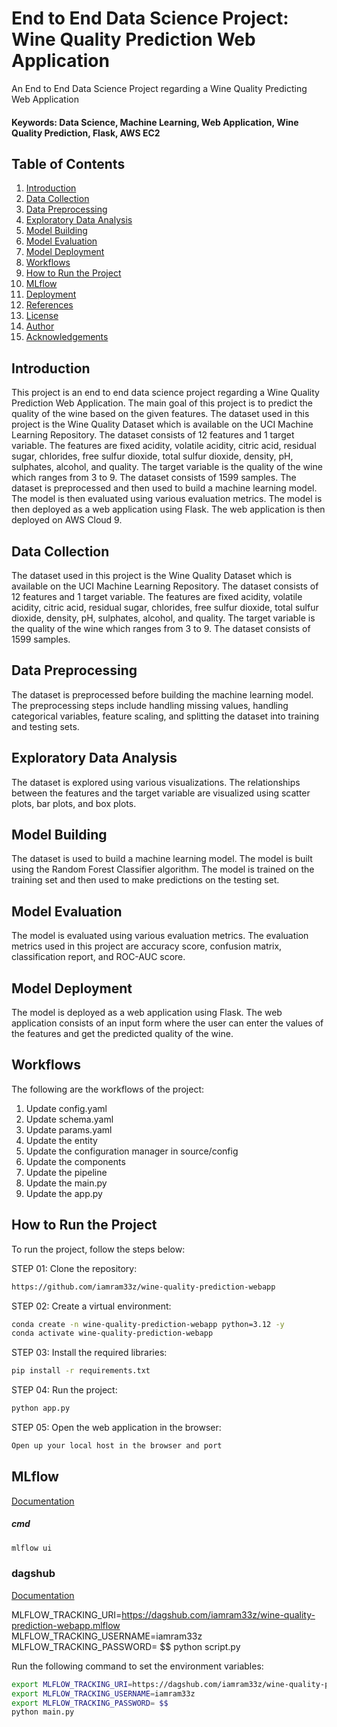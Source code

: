 # End to End Data Science Project: Wine Quality Prediction Web Application
An End to End Data Science Project regarding a Wine Quality Predicting Web Application
#### Keywords: Data Science, Machine Learning, Web Application, Wine Quality Prediction, Flask, AWS EC2

## Table of Contents
1. [Introduction](#introduction)
2. [Data Collection](#data-collection)
3. [Data Preprocessing](#data-preprocessing)
4. [Exploratory Data Analysis](#exploratory-data-analysis)
5. [Model Building](#model-building)
6. [Model Evaluation](#model-evaluation)
7. [Model Deployment](#model-deployment)
8. [Workflows](#workflows)
9. [How to Run the Project](#how-to-run-the-project)
10. [MLflow](#mlflow)
11. [Deployment](#deployment)
12. [References](#references)
13. [License](#license)
14. [Author](#author)
15. [Acknowledgements](#acknowledgements)

## Introduction
This project is an end to end data science project regarding a Wine Quality Prediction Web Application. The main goal of this project is to predict the quality of the wine based on the given features. The dataset used in this project is the Wine Quality Dataset which is available on the UCI Machine Learning Repository. The dataset consists of 12 features and 1 target variable. The features are fixed acidity, volatile acidity, citric acid, residual sugar, chlorides, free sulfur dioxide, total sulfur dioxide, density, pH, sulphates, alcohol, and quality. The target variable is the quality of the wine which ranges from 3 to 9. The dataset consists of 1599 samples. The dataset is preprocessed and then used to build a machine learning model. The model is then evaluated using various evaluation metrics. The model is then deployed as a web application using Flask. The web application is then deployed on AWS Cloud 9.

## Data Collection
The dataset used in this project is the Wine Quality Dataset which is available on the UCI Machine Learning Repository. The dataset consists of 12 features and 1 target variable. The features are fixed acidity, volatile acidity, citric acid, residual sugar, chlorides, free sulfur dioxide, total sulfur dioxide, density, pH, sulphates, alcohol, and quality. The target variable is the quality of the wine which ranges from 3 to 9. The dataset consists of 1599 samples.

## Data Preprocessing
The dataset is preprocessed before building the machine learning model. The preprocessing steps include handling missing values, handling categorical variables, feature scaling, and splitting the dataset into training and testing sets.

## Exploratory Data Analysis
The dataset is explored using various visualizations. The relationships between the features and the target variable are visualized using scatter plots, bar plots, and box plots.

## Model Building
The dataset is used to build a machine learning model. The model is built using the Random Forest Classifier algorithm. The model is trained on the training set and then used to make predictions on the testing set.

## Model Evaluation
The model is evaluated using various evaluation metrics. The evaluation metrics used in this project are accuracy score, confusion matrix, classification report, and ROC-AUC score.

## Model Deployment
The model is deployed as a web application using Flask. The web application consists of an input form where the user can enter the values of the features and get the predicted quality of the wine.

## Workflows
The following are the workflows of the project:
1. Update config.yaml
2. Update schema.yaml
3. Update params.yaml
4. Update the entity
5. Update the configuration manager in source/config
6. Update the components
7. Update the pipeline
8. Update the main.py
9. Update the app.py

## How to Run the Project
To run the project, follow the steps below:

STEP 01: Clone the repository:
``` bash
https://github.com/iamram33z/wine-quality-prediction-webapp
``` 

STEP 02: Create a virtual environment:
``` bash
conda create -n wine-quality-prediction-webapp python=3.12 -y
conda activate wine-quality-prediction-webapp
``` 

STEP 03: Install the required libraries:
``` bash
pip install -r requirements.txt
``` 

STEP 04: Run the project:
``` bash
python app.py
``` 

STEP 05: Open the web application in the browser:
``` bash
Open up your local host in the browser and port
``` 

## MLflow

[Documentation](https://www.mlflow.org/docs/latest/index.html)

##### cmd
``` bash
mlflow ui
```

### dagshub
[Documentation](https://dagshub.com/docs/)

MLFLOW_TRACKING_URI=https://dagshub.com/iamram33z/wine-quality-prediction-webapp.mlflow \
MLFLOW_TRACKING_USERNAME=iamram33z \
MLFLOW_TRACKING_PASSWORD= $$
python script.py

Run the following command to set the environment variables:
``` bash
export MLFLOW_TRACKING_URI=https://dagshub.com/iamram33z/wine-quality-prediction-webapp.mlflow
export MLFLOW_TRACKING_USERNAME=iamram33z
export MLFLOW_TRACKING_PASSWORD= $$
python main.py
```

